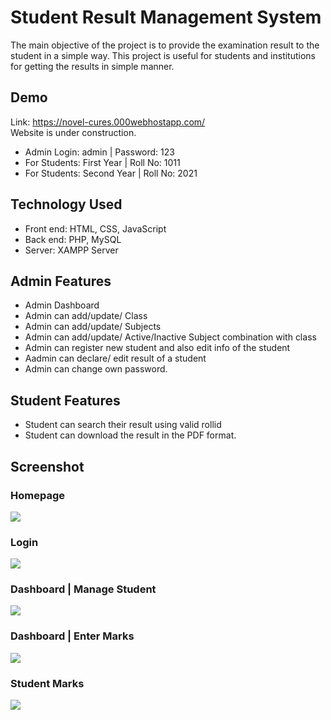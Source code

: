 #  Student Result Management System

The main objective of the project is to provide the examination result to the student in a simple way.
This project is useful for students and institutions for getting the results in simple manner.

## Demo 
Link: https://novel-cures.000webhostapp.com/  <br/>
Website is under construction. <br/>
- Admin Login: admin | Password: 123 <br/>
- For Students: First Year | Roll No: 1011<br/>
- For Students: Second Year | Roll No: 2021<br/>


## Technology Used

- Front end: HTML, CSS, JavaScript <br/>
- Back end: PHP, MySQL  <br/>
- Server: XAMPP Server

## Admin Features

- Admin Dashboard <br/>
- Admin can add/update/ Class <br/>
- Admin can add/update/ Subjects  <br/>
- Admin can add/update/ Active/Inactive Subject combination with class  <br/>
- Admin can register new student and also edit info of the student  <br/>
- Aadmin can declare/ edit  result of a student  <br/>
- Admin can change own password.

## Student Features

- Student can search their result using valid rollid <br/>
- Student can download the result in the PDF format.

## Screenshot

### Homepage 
<img src="https://github.com/Govind155/Student-Result-Management-System/blob/master/images/screenshot01.PNG">

### Login 
<img src="https://github.com/Govind155/Student-Result-Management-System/blob/master/images/screenshot02.PNG">

### Dashboard | Manage Student  
<img src="https://github.com/Govind155/Student-Result-Management-System/blob/master/images/screenshot03.PNG">

### Dashboard | Enter Marks 
<img src="https://github.com/Govind155/Student-Result-Management-System/blob/master/images/screenshot04.PNG">

### Student Marks 
<img src="https://github.com/komaldhiman1/Student-Result-Management-System/blob/master/images/screenshot05.PNG">

 

 

 

 


 

